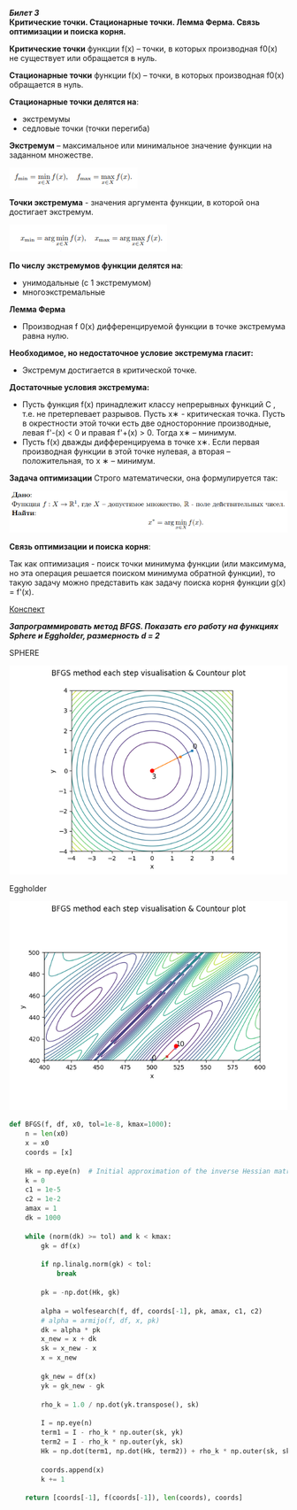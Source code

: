 
***Билет 3***\
**Критические точки. Стационарные точки. Лемма Ферма. Связь оптимизации и поиска корня.**

**Критические точки** функции f(x) – точки, в которых производная f0(x) не существует или обращается в нуль.

**Стационарные точки** функции f(x) – точки, в которых производная f0(x) обращается в нуль.

**Стационарные точки делятся на**:

- экстремумы
- седловые точки (точки перегиба)

**Экстремум** – максимальное или минимальное значение функции на заданном множестве.

![img_2.png](img_2.png)

**Точки экстремума** - значения аргумента функции, в которой она достигает экстремум.

![img_3.png](img_3.png)

**По числу экстремумов функции делятся на**:

- унимодальные (с 1 экстремумом)
- многоэкстремальные

**Лемма Ферма**

- Производная f 0(x) дифференцируемой функции в точке экстремума равна нулю.

**Необходимое, но недостаточное условие экстремума гласит:**

- Экстремум достигается в критической точке.

**Достаточные условия экстремума:**

- Пусть функция f(x) принадлежит классу непрерывных функций C , т.е. не претерпевает разрывов.
  Пусть x∗ - критическая точка. Пусть в окрестности этой точки есть две
  односторонние производные, левая f'-(x) < 0 и правая f'+(x) > 0. Тогда x∗ – минимум.
- Пусть f(x) дважды дифференцируема в точке x∗.
  Если первая производная функции в этой точке нулевая, а вторая – положительная,
  то x ∗ – минимум.

**Задача оптимизации**
Строго математически, она формулируется так:

![img_4.png](img_4.png)

**Связь оптимизации и поиска корня**:

Так как оптимизация - поиск точки минимума функции (или максимума, но эта операция решается поиском минимума
обратной функции), то такую задачу можно представить как задачу поиска корня функции g(x) = f'(x).

[Конспект](https://www.open.etu.ru/assets/courseware/v1/0516d2c7dc39c3bc571e4d0c1962bf64/asset-v1:kafedra-cad+opt-methods+spring_2024+type@asset+block/конспект1_3.pdf)

***Запрограммировать метод BFGS. Показать его работу на функциях Sphere и Eggholder, размерность d = 2***

SPHERE

![ploth.png](ploth.png)

Eggholder

![plotr.png](plotr.png)

```python 
def BFGS(f, df, x0, tol=1e-8, kmax=1000):
    n = len(x0)
    x = x0
    coords = [x]

    Hk = np.eye(n)  # Initial approximation of the inverse Hessian matrix
    k = 0
    c1 = 1e-5
    c2 = 1e-2
    amax = 1
    dk = 1000

    while (norm(dk) >= tol) and k < kmax:
        gk = df(x)

        if np.linalg.norm(gk) < tol:
            break

        pk = -np.dot(Hk, gk)

        alpha = wolfesearch(f, df, coords[-1], pk, amax, c1, c2)
        # alpha = armijo(f, df, x, pk)
        dk = alpha * pk
        x_new = x + dk
        sk = x_new - x
        x = x_new

        gk_new = df(x)
        yk = gk_new - gk

        rho_k = 1.0 / np.dot(yk.transpose(), sk)

        I = np.eye(n)
        term1 = I - rho_k * np.outer(sk, yk)
        term2 = I - rho_k * np.outer(yk, sk)
        Hk = np.dot(term1, np.dot(Hk, term2)) + rho_k * np.outer(sk, sk)

        coords.append(x)
        k += 1

    return [coords[-1], f(coords[-1]), len(coords), coords]

```
